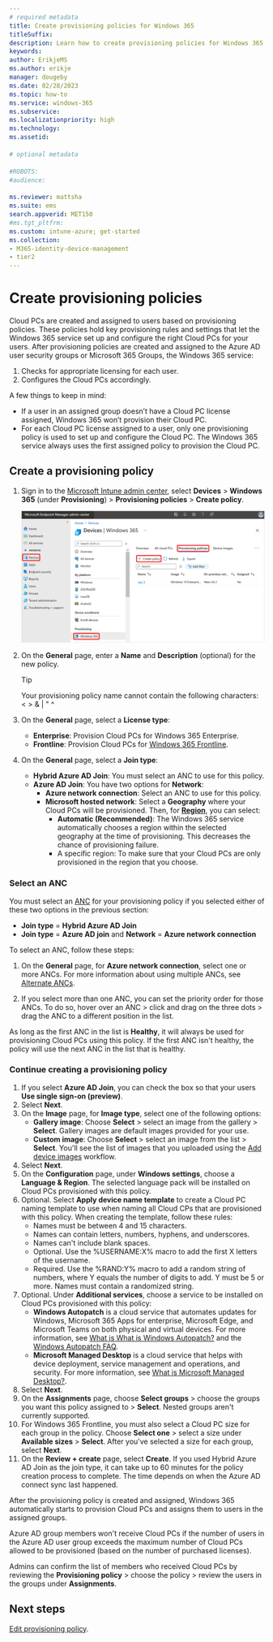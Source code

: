 ```yaml
---
# required metadata
title: Create provisioning policies for Windows 365
titleSuffix:
description: Learn how to create provisioning policies for Windows 365.
keywords:
author: ErikjeMS  
ms.author: erikje
manager: dougeby
ms.date: 02/28/2023
ms.topic: how-to
ms.service: windows-365
ms.subservice:
ms.localizationpriority: high
ms.technology:
ms.assetid: 

# optional metadata

#ROBOTS:
#audience:

ms.reviewer: mattsha
ms.suite: ems
search.appverid: MET150
#ms.tgt_pltfrm:
ms.custom: intune-azure; get-started
ms.collection:
- M365-identity-device-management
- tier2
---
```


# Create provisioning policies

Cloud PCs are created and assigned to users based on provisioning policies. These policies hold key provisioning rules and settings that let the Windows 365 service set up and configure the right Cloud PCs for your users. After provisioning policies are created and assigned to the Azure AD user security groups or Microsoft 365 Groups, the Windows 365 service:

1. Checks for appropriate licensing for each user.
2. Configures the Cloud PCs accordingly.

A few things to keep in mind:

- If a user in an assigned group doesn’t have a Cloud PC license assigned, Windows 365 won’t provision their Cloud PC.
- For each Cloud PC license assigned to a user, only one provisioning policy is used to set up and configure the Cloud PC. The Windows 365 service always uses the first assigned policy to provision the Cloud PC.

## Create a provisioning policy

1. Sign in to the [Microsoft Intune admin center](https://go.microsoft.com/fwlink/?linkid=2109431), select **Devices** > **Windows 365** (under **Provisioning**) > **Provisioning policies** > **Create policy**.

   ![Screenshot of create policy.](./media/create-provisioning-policy/create-policy.png)
2. On the **General** page, enter a **Name** and **Description** (optional) for the new policy.

   > [!TIP]
   > Your provisioning policy name cannot contain the following characters: < > & | " ^

3. On the  **General** page, select a **License type**:
    - **Enterprise**: Provision Cloud PCs for Windows 365 Enterprise.
    - **Frontline**: Provision Cloud PCs for [Windows 365 Frontline](introduction-windows-365-frontline.md).
4. On the **General** page, select a **Join type**:
    - **Hybrid Azure AD Join**: You must select an ANC to use for this policy.
    - **Azure AD Join**: You have two options for **Network**:
        - **Azure network connection**: Select an ANC to use for this policy.
        - **Microsoft hosted network**: Select a **Geography** where your Cloud PCs will be provisioned. Then, for [**Region**](requirements.md#supported-azure-regions-for-cloud-pc-provisioning), you can select:
            - **Automatic (Recommended)**: The Windows 365 service automatically chooses a region within the selected geography at the time of provisioning. This decreases the chance of provisioning failure.
            - A specific region: To make sure that your Cloud PCs are only provisioned in the region that you choose.

### Select an ANC

You must select an [ANC](azure-network-connections.md) for your provisioning policy if you selected either of these two options in the previous section:

- **Join type** = **Hybrid Azure AD Join**
- **Join type** = **Azure AD join** and **Network** = **Azure network connection**

To select an ANC, follow these steps:

1. On the **General** page, for **Azure network connection**, select one or more ANCs. For more information about using multiple ANCs, see [Alternate ANCs](azure-network-connections.md#alternate-ancs).

2. If you select more than one ANC, you can set the priority order for those ANCs. To do so, hover over an ANC > click and drag on the three dots > drag the ANC to a different position in the list.

  As long as the first ANC in the list is **Healthy**, it will always be used for provisioning Cloud PCs using this policy. If the first ANC isn't healthy, the policy will use the next ANC in the list that is healthy.

### Continue creating a provisioning policy

1. If you select **Azure AD Join**, you can check the box so that your users **Use single sign-on (preview)**.
2. Select **Next**.
3. On the **Image** page, for **Image type**, select one of the following options:
    - **Gallery image**: Choose **Select** > select an image from the gallery > **Select**. Gallery images are default images provided for your use.
    - **Custom image**:  Choose **Select** > select an image from the list > **Select**. You'll see the list of images that you uploaded using the [Add device images](add-device-images.md) workflow.
4. Select **Next**.
5. On the **Configuration** page, under **Windows settings**, choose a **Language & Region**. The selected language pack will be installed on Cloud PCs provisioned with this policy.
6. Optional. Select **Apply device name template** to create a Cloud PC naming template to use when naming all Cloud CPs that are provisioned with this policy. When creating the template, follow these rules:
    - Names must be between 4 and 15 characters.
    - Names can contain letters, numbers, hyphens, and underscores.
    - Names can't include blank spaces.
    - Optional. Use the %USERNAME:X% macro to add the first X letters of the username.
    - Required. Use the %RAND:Y% macro to add a random string of numbers, where Y equals the number of digits to add. Y must be 5 or more. Names must contain a randomized string.
7. Optional. Under **Additional services**, choose a service to be installed on Cloud PCs provisioned with this policy:
    - **Windows Autopatch** is a cloud service that automates updates for Windows, Microsoft 365 Apps for enterprise, Microsoft Edge, and Microsoft Teams on both physical and virtual devices. For more information, see [What is What is Windows Autopatch?](/windows/deployment/windows-autopatch/overview/windows-autopatch-overview) and the [Windows Autopatch FAQ](https://go.microsoft.com/fwlink/?linkid=2200228).
    - **Microsoft Managed Desktop** is a cloud service that helps with device deployment, service management and operations, and security. For more information, see [What is Microsoft Managed Desktop?](/managed-desktop/intro/).
8. Select **Next**.
9. On the **Assignments** page, choose **Select groups** > choose the groups you want this policy assigned to > **Select**. Nested groups aren't currently supported.
10. For Windows 365 Frontline, you must also select a Cloud PC size for each group in the policy. Choose **Select one** > select a size under **Available sizes** > **Select**. After you've selected a size for each group, select **Next**. 
11. On the **Review + create** page, select **Create**. If you used Hybrid Azure AD Join as the join type, it can take up to 60 minutes for the policy creation process to complete. The time depends on when the Azure AD connect sync last happened.

After the provisioning policy is created and assigned, Windows 365 automatically starts to provision Cloud PCs and assigns them to users in the assigned groups.

Azure AD group members won't receive Cloud PCs if the number of users in the Azure AD user group exceeds the maximum number of Cloud PCs allowed to be provisioned (based on the number of purchased licenses).

Admins can confirm the list of members who received Cloud PCs by reviewing the **Provisioning policy** > choose the policy > review the users in the groups under **Assignments**.

<!-- ########################## -->
## Next steps

[Edit provisioning policy](edit-provisioning-policy.md).
